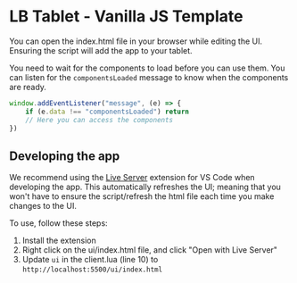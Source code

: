 # LB Tablet - Vanilla JS Template

You can open the index.html file in your browser while editing the UI. Ensuring the script will add the app to your tablet.

You need to wait for the components to load before you can use them. You can listen for the `componentsLoaded` message to know when the components are ready.

```js
window.addEventListener("message", (e) => {
    if (e.data !== "componentsLoaded") return
    // Here you can access the components
})
```

## Developing the app

We recommend using the [Live Server](https://marketplace.visualstudio.com/items?itemName=ritwickdey.LiveServer) extension for VS Code when developing the app. This automatically refreshes the UI; meaning that you won't have to ensure the script/refresh the html file each time you make changes to the UI.

To use, follow these steps:

1. Install the extension
2. Right click on the ui/index.html file, and click "Open with Live Server"
3. Update `ui` in the client.lua (line 10) to `http://localhost:5500/ui/index.html`
